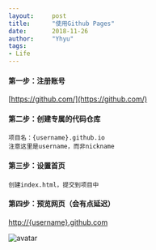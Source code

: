 ```yaml
---
layout:     post
title:      "使用Github Pages"
date:       2018-11-26
author:     "Yhyu"
tags:
- Life
---
```


#### 第一步：注册账号
[https://github.com/](https://github.com/)


#### 第二步：创建专属的代码仓库

    项目名：{username}.github.io
    注意这里是username，而非nickname

#### 第三步：设置首页
    
    创建index.html，提交到项目中

#### 第四步：预览网页（会有点延迟）

[http://{username}.github.com](http://{username}.github.com)


![avatar]({{site.url}}/assets/img/post-bg-2018.jpg)

